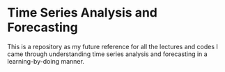 # Time Series Analysis and Forecasting
This is a repository as my future reference for all the lectures and codes I came through understanding time series analysis and forecasting in a learning-by-doing manner.

